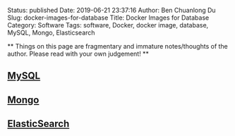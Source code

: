 Status: published
Date: 2019-06-21 23:37:16
Author: Ben Chuanlong Du
Slug: docker-images-for-database
Title: Docker Images for Database
Category: Software
Tags: software, Docker, docker image, database, MySQL, Mongo, Elasticsearch

**
Things on this page are
fragmentary and immature notes/thoughts of the author.
Please read with your own judgement!
**


## [MySQL](https://hub.docker.com/_/mysql/)

## [Mongo](https://hub.docker.com/_/mongo/)

## [ElasticSearch](https://www.elastic.co/guide/en/elasticsearch/reference/current/docker.html)
